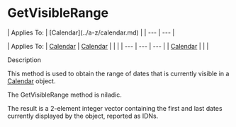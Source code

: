 




<h1 class="heading"><span class="name">GetVisibleRange</span></h1>
| Applies To: | [Calendar](../a-z/calendar.md) |
| --- | ---  |

| Applies To: | [Calendar](../a-z/calendar.md) | [Calendar](../a-z/calendar.md) |  |  |
| --- | --- | ---  |
| [Calendar](../a-z/calendar.md) |  |  |


Description


This method is used to obtain the range of dates that is currently visible in a [Calendar](../a-z/calendar.md) object.


The GetVisibleRange method is niladic.


The result is a 2-element integer vector containing the first and last dates currently displayed by the object, reported as IDNs.



